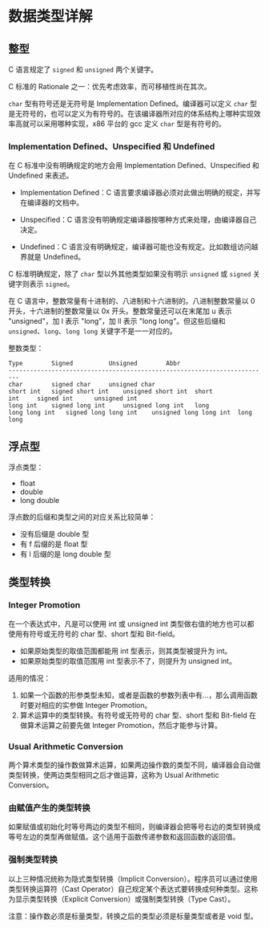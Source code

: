 # 数据类型详解

## 整型

C 语言规定了 `signed` 和 `unsigned` 两个关键字。

C 标准的 Rationale 之一：优先考虑效率，而可移植性尚在其次。

`char` 型有符号还是无符号是 Implementation Defined。编译器可以定义 `char` 型是无符号的，也可以定义为有符号的。在该编译器所对应的体系结构上哪种实现效率高就可以采用哪种实现，x86 平台的 gcc 定义 `char` 型是有符号的。

### Implementation Defined、Unspecified 和 Undefined

在 C 标准中没有明确规定的地方会用 Implementation Defined、Unspecified 和 Undefined 来表述。

- Implementation Defined：C 语言要求编译器必须对此做出明确的规定，并写在编译器的文档中。

- Unspecified：C 语言没有明确规定编译器按哪种方式来处理，由编译器自己决定。

- Undefined：C 语言没有明确规定，编译器可能也没有规定。比如数组访问越界就是 Undefined。

C 标准明确规定，除了 `char` 型以外其他类型如果没有明示 `unsigned` 或 `signed` 关键字则表示 `signed`。

在 C 语言中，整数常量有十进制的、八进制和十六进制的。八进制整数常量以 0 开头，十六进制的整数常量以 0x 开头。整数常量还可以在末尾加 u 表示 "unsigned"，加 l 表示 "long"，加 ll 表示 "long long"。但这些后缀和 `unsigned`、`long`、`long long` 关键字不是一一对应的。

整数类型：
```
Type		Signed			Unsigned		Abbr
-------------------------------------------------------------------------
char		signed char		unsigned char
short int	signed short int	unsigned short int	short
int		signed int		unsigned int
long int	signed long int		unsigned long int	long
long long int	signed long long int	unsigned long long int	long long
```

## 浮点型

浮点类型：
- float
- double
- long double

浮点数的后缀和类型之间的对应关系比较简单：
- 没有后缀是 double 型
- 有 f 后缀的是 float 型
- 有 l 后缀的是 long double 型

## 类型转换

### Integer Promotion

在一个表达式中，凡是可以使用 int 或 unsigned int 类型做右值的地方也可以都使用有符号或无符号的 char 型、short 型和 Bit-field。
- 如果原始类型的取值范围都能用 int 型表示，则其类型被提升为 int。
- 如果原始类型的取值范围用 int 型表示不了，则提升为 unsigned int。

适用的情况：
1. 如果一个函数的形参类型未知，或者是函数的参数列表中有...，那么调用函数时要对相应的实参做 Integer Promotion。
2. 算术运算中的类型转换。有符号或无符号的 char 型、short 型和 Bit-field 在做算术运算之前要先做 Integer Promotion，然后才能参与计算。

### Usual Arithmetic Conversion

两个算术类型的操作数做算术运算，如果两边操作数的类型不同，编译器会自动做类型转换，使两边类型相同之后才做运算，这称为 Usual Arithmetic Conversion。

### 由赋值产生的类型转换

如果赋值或初始化时等号两边的类型不相同，则编译器会把等号右边的类型转换成等号左边的类型再做赋值。这个适用于函数传递参数和返回函数的返回值。

### 强制类型转换

以上三种情况统称为隐式类型转换（Implicit Conversion）。程序员可以通过使用类型转换运算符（Cast Operator）自己规定某个表达式要转换成何种类型。这称为显示类型转换（Explicit Conversion）或强制类型转换（Type Cast）。

注意：操作数必须是标量类型，转换之后的类型必须是标量类型或者是 void 型。
